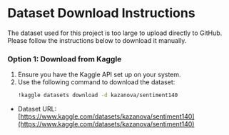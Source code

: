 # Dataset Download Instructions

The dataset used for this project is too large to upload directly to GitHub. Please follow the instructions below to download it manually.

### Option 1: Download from Kaggle
1. Ensure you have the Kaggle API set up on your system.
2. Use the following command to download the dataset:
   ```bash
   !kaggle datasets download -d kazanova/sentiment140
   ```
  - Dataset URL: [https://www.kaggle.com/datasets/kazanova/sentiment140](https://www.kaggle.com/datasets/kazanova/sentiment140)
   
